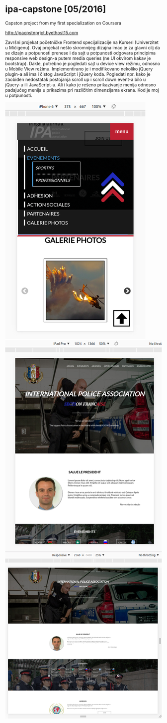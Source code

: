 # ipa-capstone [05/2016]
Capston project from my first specialization on Coursera

http://ipacpstnprjct.byethost15.com

Završni projekat početničke Frontend specijalizacije na Kurseri (Univerzitet u Mičigenu).
Ovaj projekat nešto skromnijeg dizajna imao je za glavni cilj da se dizajn u potpunosti prenese i da sajt u potpunosti odgovara principima responsive web design-a putem media queries (ne UI okvirom kakav je bootstrap). Dakle, potrebno je pogledati sajt u device view režimu, odnosno u Mobile View režimu.
Implementirano je i modifikovano nekoliko jQuery plugin-a ali ima i čistog JavaScript i jQuery koda. Pogledati npr. kako je zaobiđen nedostatak postojanja scroll up i scroll down event-a bilo u jQuery-u ili JavaScript-u. Ali i kako je rešeno prikazivanje menija odnosno padajućeg menija u prikazima pri različitim dimenzijama ekrana.
Kod je moj u potpunosti.

![ipa-mobile-view](https://github.com/stefanradivojevic/ipa-capstone/blob/master/screenshots/ipa-mobile-view.png)
![alt tag](https://github.com/stefanradivojevic/ipa-capstone/blob/master/screenshots/ipa-tablet-view.png)
![alt tag](https://github.com/stefanradivojevic/ipa-capstone/blob/master/screenshots/ipa-desktop-view.png)
